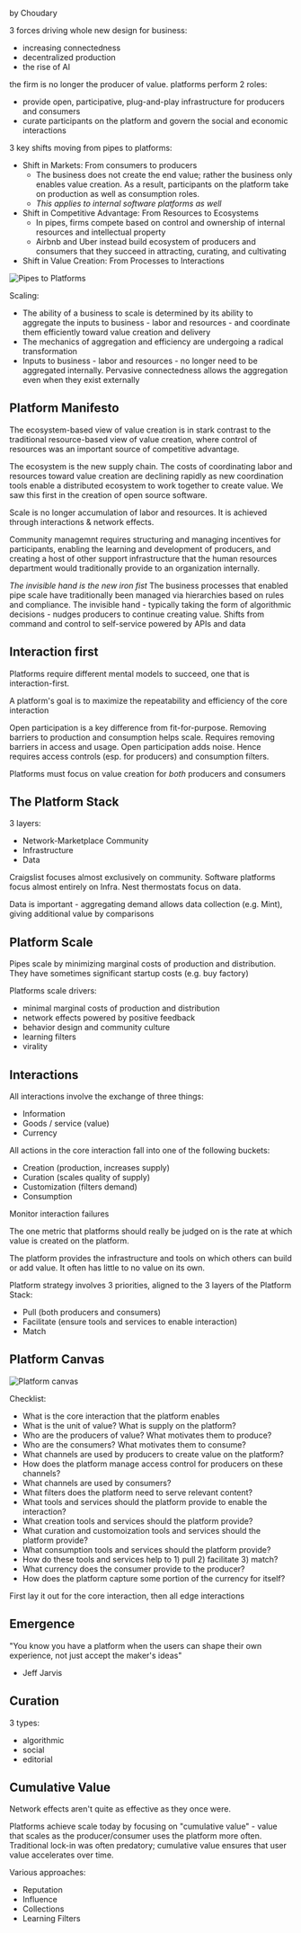 by Choudary

3 forces driving whole new design for business:
* increasing connectedness
* decentralized production
* the rise of AI

the firm is no longer the producer of value. platforms perform 2 roles:
* provide open, participative, plug-and-play infrastructure for producers and consumers
* curate participants on the platform and govern the social and economic interactions

3 key shifts moving from pipes to platforms:
* Shift in Markets: From consumers to producers
  * The business does not create the end value; rather the business only enables
  value creation. As a result, participants on the platform take on production as well as consumption roles.
  * _This applies to internal software platforms as well_
* Shift in Competitive Advantage: From Resources to Ecosystems
  * In pipes, firms compete based on control and ownership of internal resources and intellectual property
  * Airbnb and Uber instead build ecosystem of producers and consumers that they succeed in attracting, curating, and cultivating
* Shift in Value Creation: From Processes to Interactions

![Pipes to Platforms](/images/pipes-to-platforms.jpg)

Scaling:
* The ability of a business to scale is determined by its ability to aggregate the inputs to business - labor and resources -
  and coordinate them efficiently toward value creation and delivery
* The mechanics of aggregation and efficiency are undergoing a radical transformation
* Inputs to business - labor and resources - no longer need to be aggregated internally. Pervasive connectedness
  allows the aggregation even when they exist externally
  
## Platform Manifesto

The ecosystem-based view of value creation is in stark contrast to the traditional resource-based view of value creation,
where control of resources was an important source of competitive advantage.

The ecosystem is the new supply chain.
The costs of coordinating labor and resources toward value creation are declining rapidly as new coordination tools
enable a distributed ecosystem to work together to create value. We saw this first in the creation of open source software.

Scale is no longer accumulation of labor and resources. It is achieved through interactions & network effects.

Community managemnt requires structuring and managing incentives for participants, enabling the learning and development
of producers, and creating a host of other support infrastructure that the human resources department would traditionally
provide to an organization internally.

*The invisible hand is the new iron fist*
The business processes that enabled pipe scale have traditionally been managed via hierarchies based on rules and compliance.
The invisible hand - typically taking the form of algorithmic decisions - nudges producers to continue creating value.
Shifts from command and control to self-service powered by APIs and data

## Interaction first

Platforms require different mental models to succeed, one that is interaction-first.

A platform's goal is to maximize the repeatability and efficiency of the core interaction

Open participation is a key difference from fit-for-purpose.
Removing barriers to production and consumption helps scale. Requires removing barriers in access and usage.
Open participation adds noise. Hence requires access controls (esp. for producers) and consumption filters.

Platforms must focus on value creation for _both_ producers and consumers

## The Platform Stack

3 layers:
* Network-Marketplace Community
* Infrastructure
* Data

Craigslist focuses almost exclusively on community.
Software platforms focus almost entirely on Infra.
Nest thermostats focus on data.

Data is important - aggregating demand allows data collection (e.g. Mint), giving additional value by comparisons

## Platform Scale

Pipes scale by minimizing marginal costs of production and distribution. They have sometimes significant startup 
costs (e.g. buy factory)

Platforms scale drivers:
* minimal marginal costs of production and distribution
* network effects powered by positive feedback
* behavior design and community culture
* learning filters
* virality

## Interactions

All interactions involve the exchange of three things:
* Information
* Goods / service (value)
* Currency

All actions in the core interaction fall into one of the following buckets:
* Creation (production, increases supply)
* Curation (scales quality of supply)
* Customization (filters demand)
* Consumption

Monitor interaction failures

The one metric that platforms should really be judged on is the rate at which value is created on the platform.

The platform provides the infrastructure and tools on which others can build or add value. It often has little
to no value on its own.

Platform strategy involves 3 priorities, aligned to the 3 layers of the Platform Stack:
* Pull (both producers and consumers)
* Facilitate (ensure tools and services to enable interaction)
* Match 

## Platform Canvas

![Platform canvas](/images/platform-canvas.jpg)

Checklist:
* What is the core interaction that the platform enables
* What is the unit of value? What is supply on the platform?
* Who are the producers of value? What motivates them to produce?
* Who are the consumers? What motivates them to consume?
* What channels are used by producers to create value on the platform?
* How does the platform manage access control for producers on these channels?
* What channels are used by consumers?
* What filters does the platform need to serve relevant content?
* What tools and services should the platform provide to enable the interaction?
* What creation tools and services should the platform provide?
* What curation and customoization tools and services should the platform provide?
* What consumption tools and services should the platform provide?
* How do these tools and services help to 1) pull 2) facilitate 3) match?
* What currency does the consumer provide to the producer?
* How does the platform capture some portion of the currency for itself?

First lay it out for the core interaction, then all edge interactions

## Emergence

"You know you have a platform when the users can shape their own experience, not just accept the maker's ideas"
- Jeff Jarvis

## Curation

3 types:
* algorithmic
* social
* editorial

## Cumulative Value

Network effects aren't quite as effective as they once were.

Platforms achieve scale today by focusing on "cumulative value" - value that scales as the producer/consumer uses the
platform more often. Traditional lock-in was often predatory; cumulative value ensures that user value accelerates
over time.

Various approaches:
* Reputation
* Influence
* Collections
* Learning Filters


